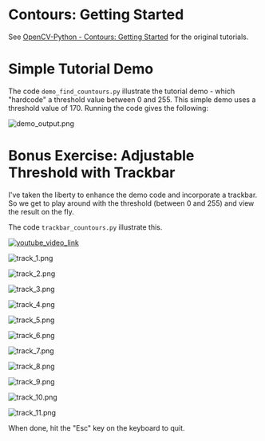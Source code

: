 # Contours: Getting Started

See [OpenCV-Python - Contours: Getting Started](https://opencv-python-tutroals.readthedocs.org/en/latest/py_tutorials/py_imgproc/py_contours/py_contours_begin/py_contours_begin.html#contours-getting-started) for the original tutorials.

# Simple Tutorial Demo

The code `demo_find_countours.py` illustrate the tutorial demo - which "hardcode" a threshold value between 0 and 255. This simple demo uses a threshold value of 170. Running the code gives the following:

![demo_output.png](./screenshots/demo_output.png)

# Bonus Exercise: Adjustable Threshold with Trackbar

I've taken the liberty to enhance the demo code and incorporate a trackbar. So we get to play around with the threshold (between 0 and 255) and view the result on the fly.

The code `trackbar_countours.py` illustrate this.

[![youtube_video_link](./screenshots/youtube_thumb.png)](http://www.youtube.com/watch?v=iq996xGFfhI)

![track_1.png](./screenshots/track_1.png)

![track_2.png](./screenshots/track_2.png)

![track_3.png](./screenshots/track_3.png)

![track_4.png](./screenshots/track_4.png)

![track_5.png](./screenshots/track_5.png)

![track_6.png](./screenshots/track_6.png)

![track_7.png](./screenshots/track_7.png)

![track_8.png](./screenshots/track_8.png)

![track_9.png](./screenshots/track_9.png)

![track_10.png](./screenshots/track_10.png)

![track_11.png](./screenshots/track_11.png)

When done, hit the "Esc" key on the keyboard to quit.
